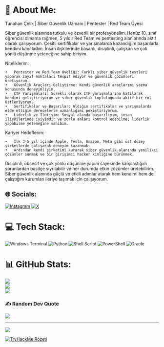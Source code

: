 # 💫 About Me:
Tunahan Çelik | Siber Güvenlik Uzmanı | Pentester | Red Team Üyesi

Siber güvenlik alanında tutkulu ve özverili bir profesyonelim. Henüz 10. sınıf öğrencisi olmama rağmen, 5 yıldır Red Team ve pentesting alanlarında aktif olarak çalışıyorum. Çeşitli sertifikalar ve yarışmalarda kazandığım başarılarla kendimi kanıtladım. İnsan ilişkilerinde başarılı, disiplinli, çalışkan ve çok yönlü düşünme yeteneğine sahip biriyim.

Niteliklerim:

	•	Pentester ve Red Team Üyeliği: Farklı siber güvenlik testleri yaparak zayıf noktaları tespit ediyor ve güvenlik çözümleri üretiyorum.
	•	Güvenlik Araçları Geliştirme: Kendi güvenlik araçlarımı yazma konusunda deneyimliyim.
	•	CTF Yarışmaları: Sürekli olarak CTF yarışmalarına katılarak kendimi geliştiriyorum ve siber güvenlik topluluğunda aktif bir rol üstleniyorum.
	•	Sertifikalar ve Başarılar: Aldığım sertifikalar ve yarışmalarda elde ettiğim derecelerle uzmanlığımı pekiştiriyorum.
	•	Liderlik ve İletişim: Sosyal alanda başarılıyım, insan ilişkilerinde iyiyimdir ve zorlu anları kontrol edebilme, liderlik yapabilme yeteneğine sahibim.

Kariyer Hedeflerim:

	•	İlk 3-5 yıl içinde Apple, Tesla, Amazon, Meta gibi üst düzey şirketlerde çalışarak deneyim kazanmak.
	•	Ardından kendi şirketimi kurarak siber güvenlik alanında yenilikçi çözümler sunmak ve bir girişimci hacker kimliğine bürünmek.

Disiplinli, obsesif ve çok yönlü düşünme yapım sayesinde karşılaştığım sorunlardan basitçe sıyrılabilir ve her durumda etkin çözümler üretebilirim. Siber güvenlik alanında güçlü ve etkili adımlar atarak hem kendimi hem de çalıştığım kurumları ileriye taşımak için çalışıyorum.



## 🌐 Socials:
[![Instagram](https://img.shields.io/badge/Instagram-%23E4405F.svg?logo=Instagram&logoColor=white)](https://instagram.com/tnhn__60__clk) [![X](https://img.shields.io/badge/X-black.svg?logo=X&logoColor=white)](https://x.com/tnhn__60__clk) 

# 💻 Tech Stack:
![Windows Terminal](https://img.shields.io/badge/Windows%20Terminal-%234D4D4D.svg?style=for-the-badge&logo=windows-terminal&logoColor=white) ![Python](https://img.shields.io/badge/python-3670A0?style=for-the-badge&logo=python&logoColor=ffdd54) ![Shell Script](https://img.shields.io/badge/shell_script-%23121011.svg?style=for-the-badge&logo=gnu-bash&logoColor=white) ![PowerShell](https://img.shields.io/badge/PowerShell-%235391FE.svg?style=for-the-badge&logo=powershell&logoColor=white) ![Oracle](https://img.shields.io/badge/Oracle-F80000?style=for-the-badge&logo=oracle&logoColor=white)
# 📊 GitHub Stats:
![](https://github-readme-stats.vercel.app/api?username=tnhn60clk&theme=dark&hide_border=false&include_all_commits=false&count_private=false)<br/>
![](https://github-readme-streak-stats.herokuapp.com/?user=tnhn60clk&theme=dark&hide_border=false)<br/>
![](https://github-readme-stats.vercel.app/api/top-langs/?username=tnhn60clk&theme=dark&hide_border=false&include_all_commits=false&count_private=false&layout=compact)

### ✍️ Random Dev Quote
![](https://quotes-github-readme.vercel.app/api?type=vetical&theme=radical)

---
[![](https://visitcount.itsvg.in/api?id=tnhn60clk&icon=0&color=0)](https://visitcount.itsvg.in)

[![TryHackMe Rozeti](https://tryhackme-badges.s3.amazonaws.com/tnhn60clk.png)](https://tryhackme.com/p/tnhn60clk)
